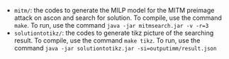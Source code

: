 - `mitm/`: the codes to generate the MILP model for the MITM preimage attack on ascon and search for solution. To compile, use the command `make`. To run, use the command `java -jar mitmsearch.jar -v -r=3`
- `solutiontotikz/`: the codes to generate tikz picture of the searching result. To compile, use the command `make tikz`. To run, use the command `java -jar solutiontotikz.jar -si=outputimm/result.json`

